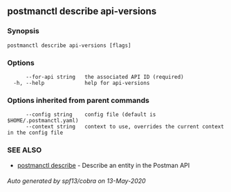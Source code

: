 ## postmanctl describe api-versions



### Synopsis



```
postmanctl describe api-versions [flags]
```

### Options

```
      --for-api string   the associated API ID (required)
  -h, --help             help for api-versions
```

### Options inherited from parent commands

```
      --config string    config file (default is $HOME/.postmanctl.yaml)
      --context string   context to use, overrides the current context in the config file
```

### SEE ALSO

* [postmanctl describe](postmanctl_describe.md)	 - Describe an entity in the Postman API

###### Auto generated by spf13/cobra on 13-May-2020
